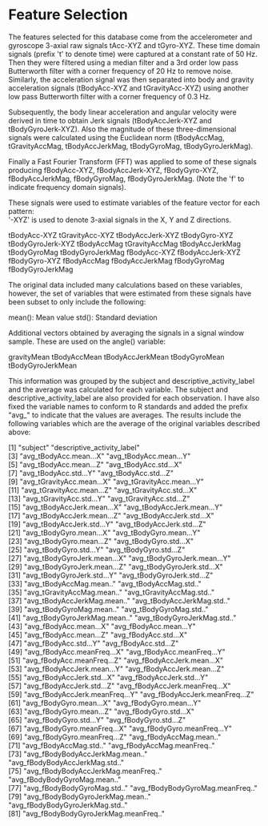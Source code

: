 Feature Selection 
=================

The features selected for this database come from the accelerometer and gyroscope 3-axial raw 
signals tAcc-XYZ and tGyro-XYZ. These time domain signals (prefix 't' to denote time) were captured 
at a constant rate of 50 Hz. Then they were filtered using a median filter and a 3rd order low pass 
Butterworth filter with a corner frequency of 20 Hz to remove noise. Similarly, the acceleration signal 
was then separated into body and gravity acceleration signals (tBodyAcc-XYZ and tGravityAcc-XYZ)
 using another low pass Butterworth filter with a corner frequency of 0.3 Hz. 

Subsequently, the body linear acceleration and angular velocity were derived in time to obtain Jerk 
signals (tBodyAccJerk-XYZ and tBodyGyroJerk-XYZ). Also the magnitude of these three-dimensional 
signals were calculated using the Euclidean norm (tBodyAccMag, tGravityAccMag, tBodyAccJerkMag, 
tBodyGyroMag, tBodyGyroJerkMag). 

Finally a Fast Fourier Transform (FFT) was applied to some of these signals producing fBodyAcc-XYZ,
 fBodyAccJerk-XYZ, fBodyGyro-XYZ, fBodyAccJerkMag, fBodyGyroMag, fBodyGyroJerkMag. (Note the 'f' 
 to indicate frequency domain signals). 

These signals were used to estimate variables of the feature vector for each pattern:  
'-XYZ' is used to denote 3-axial signals in the X, Y and Z directions.

tBodyAcc-XYZ
tGravityAcc-XYZ
tBodyAccJerk-XYZ
tBodyGyro-XYZ
tBodyGyroJerk-XYZ
tBodyAccMag
tGravityAccMag
tBodyAccJerkMag
tBodyGyroMag
tBodyGyroJerkMag
fBodyAcc-XYZ
fBodyAccJerk-XYZ
fBodyGyro-XYZ
fBodyAccMag
fBodyAccJerkMag
fBodyGyroMag
fBodyGyroJerkMag

The original data included many calculations based on these variables, however, 
the set of variables that were estimated from these signals have been subset to only include the following:

mean(): Mean value
std(): Standard deviation


Additional vectors obtained by averaging the signals in a signal window sample. 
These are used on the angle() variable:

gravityMean
tBodyAccMean
tBodyAccJerkMean
tBodyGyroMean
tBodyGyroJerkMean

This information was grouped by the subject and descriptive_activity_label and the average was calculated for each variable.
The subject and descriptive_activity_label are also provided for each observation. I have also fixed the variable names to
conform to R standards and added the prefix "avg_" to indicate that the values are averages.
The results include the following variables which are the average of the original variables described above:

[1] "subject"                             "descriptive_activity_label"         
 [3] "avg_tBodyAcc.mean...X"               "avg_tBodyAcc.mean...Y"              
 [5] "avg_tBodyAcc.mean...Z"               "avg_tBodyAcc.std...X"               
 [7] "avg_tBodyAcc.std...Y"                "avg_tBodyAcc.std...Z"               
 [9] "avg_tGravityAcc.mean...X"            "avg_tGravityAcc.mean...Y"           
[11] "avg_tGravityAcc.mean...Z"            "avg_tGravityAcc.std...X"            
[13] "avg_tGravityAcc.std...Y"             "avg_tGravityAcc.std...Z"            
[15] "avg_tBodyAccJerk.mean...X"           "avg_tBodyAccJerk.mean...Y"          
[17] "avg_tBodyAccJerk.mean...Z"           "avg_tBodyAccJerk.std...X"           
[19] "avg_tBodyAccJerk.std...Y"            "avg_tBodyAccJerk.std...Z"           
[21] "avg_tBodyGyro.mean...X"              "avg_tBodyGyro.mean...Y"             
[23] "avg_tBodyGyro.mean...Z"              "avg_tBodyGyro.std...X"              
[25] "avg_tBodyGyro.std...Y"               "avg_tBodyGyro.std...Z"              
[27] "avg_tBodyGyroJerk.mean...X"          "avg_tBodyGyroJerk.mean...Y"         
[29] "avg_tBodyGyroJerk.mean...Z"          "avg_tBodyGyroJerk.std...X"          
[31] "avg_tBodyGyroJerk.std...Y"           "avg_tBodyGyroJerk.std...Z"          
[33] "avg_tBodyAccMag.mean.."              "avg_tBodyAccMag.std.."              
[35] "avg_tGravityAccMag.mean.."           "avg_tGravityAccMag.std.."           
[37] "avg_tBodyAccJerkMag.mean.."          "avg_tBodyAccJerkMag.std.."          
[39] "avg_tBodyGyroMag.mean.."             "avg_tBodyGyroMag.std.."             
[41] "avg_tBodyGyroJerkMag.mean.."         "avg_tBodyGyroJerkMag.std.."         
[43] "avg_fBodyAcc.mean...X"               "avg_fBodyAcc.mean...Y"              
[45] "avg_fBodyAcc.mean...Z"               "avg_fBodyAcc.std...X"               
[47] "avg_fBodyAcc.std...Y"                "avg_fBodyAcc.std...Z"               
[49] "avg_fBodyAcc.meanFreq...X"           "avg_fBodyAcc.meanFreq...Y"          
[51] "avg_fBodyAcc.meanFreq...Z"           "avg_fBodyAccJerk.mean...X"          
[53] "avg_fBodyAccJerk.mean...Y"           "avg_fBodyAccJerk.mean...Z"          
[55] "avg_fBodyAccJerk.std...X"            "avg_fBodyAccJerk.std...Y"           
[57] "avg_fBodyAccJerk.std...Z"            "avg_fBodyAccJerk.meanFreq...X"      
[59] "avg_fBodyAccJerk.meanFreq...Y"       "avg_fBodyAccJerk.meanFreq...Z"      
[61] "avg_fBodyGyro.mean...X"              "avg_fBodyGyro.mean...Y"             
[63] "avg_fBodyGyro.mean...Z"              "avg_fBodyGyro.std...X"              
[65] "avg_fBodyGyro.std...Y"               "avg_fBodyGyro.std...Z"              
[67] "avg_fBodyGyro.meanFreq...X"          "avg_fBodyGyro.meanFreq...Y"         
[69] "avg_fBodyGyro.meanFreq...Z"          "avg_fBodyAccMag.mean.."             
[71] "avg_fBodyAccMag.std.."               "avg_fBodyAccMag.meanFreq.."         
[73] "avg_fBodyBodyAccJerkMag.mean.."      "avg_fBodyBodyAccJerkMag.std.."      
[75] "avg_fBodyBodyAccJerkMag.meanFreq.."  "avg_fBodyBodyGyroMag.mean.."        
[77] "avg_fBodyBodyGyroMag.std.."          "avg_fBodyBodyGyroMag.meanFreq.."    
[79] "avg_fBodyBodyGyroJerkMag.mean.."     "avg_fBodyBodyGyroJerkMag.std.."     
[81] "avg_fBodyBodyGyroJerkMag.meanFreq.."

